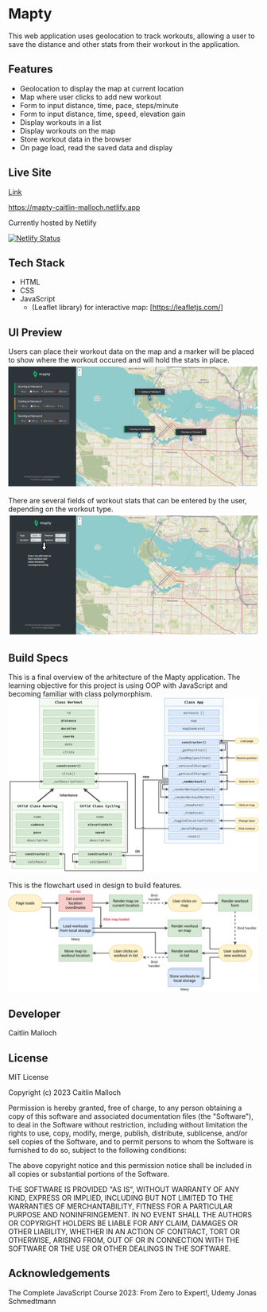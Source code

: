 # Mapty

This web application uses geolocation to track workouts, allowing a user to save the distance and other stats from their workout in the application.

## Features

- Geolocation to display the map at current location
- Map where user clicks to add new workout
- Form to input distance, time, pace, steps/minute
- Form to input distance, time, speed, elevation gain
- Display workouts in a list
- Display workouts on the map
- Store workout data in the browser
- On page load, read the saved data and display

## Live Site

[Link](https://mapty-caitlin-malloch.netlify.app)

https://mapty-caitlin-malloch.netlify.app

Currently hosted by Netlify

[![Netlify Status](https://api.netlify.com/api/v1/badges/6fd0aa66-559d-49ca-9885-acf8f897026e/deploy-status)](https://app.netlify.com/sites/mapty-caitlin-malloch/deploys)

## Tech Stack

- HTML
- CSS
- JavaScript
  - (Leaflet library) for interactive map: [https://leafletjs.com/]

## UI Preview

Users can place their workout data on the map and a marker will be placed to show where the workout occured and will hold the stats in place.
![UI Preview 1](./images/mapty-ui-preview-1.png)

There are several fields of workout stats that can be entered by the user, depending on the workout type.
![UI Preview 2](./images/mapty-ui-preview-2.png)

## Build Specs

This is a final overview of the arhitecture of the Mapty application. The learning objective for this project is using OOP with JavaScript and becoming familiar with class polymorphism.
![Architecture Flowchart](./images/Mapty-architecture-final.png)

This is the flowchart used in design to build features.
![Feature Flowchart](./images/Mapty-flowchart.png)

## Developer

Caitlin Malloch

## License

MIT License

Copyright (c) 2023 Caitlin Malloch

Permission is hereby granted, free of charge, to any person obtaining a copy of this software and associated documentation files (the "Software"), to deal in the Software without restriction, including without limitation the rights to use, copy, modify, merge, publish, distribute, sublicense, and/or sell copies of the Software, and to permit persons to whom the Software is furnished to do so, subject to the following conditions:

The above copyright notice and this permission notice shall be included in all copies or substantial portions of the Software.

THE SOFTWARE IS PROVIDED "AS IS", WITHOUT WARRANTY OF ANY KIND, EXPRESS OR IMPLIED, INCLUDING BUT NOT LIMITED TO THE WARRANTIES OF MERCHANTABILITY, FITNESS FOR A PARTICULAR PURPOSE AND NONINFRINGEMENT. IN NO EVENT SHALL THE AUTHORS OR COPYRIGHT HOLDERS BE LIABLE FOR ANY CLAIM, DAMAGES OR OTHER LIABILITY, WHETHER IN AN ACTION OF CONTRACT, TORT OR OTHERWISE, ARISING FROM, OUT OF OR IN CONNECTION WITH THE SOFTWARE OR THE USE OR OTHER DEALINGS IN THE SOFTWARE.

## Acknowledgements

The Complete JavaScript Course 2023: From Zero to Expert!, Udemy
Jonas Schmedtmann
